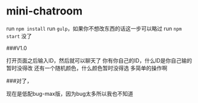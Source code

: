 # mini-chatroom

run `npm install`
run `gulp`，如果你不想改东西的话这一步可以略过
run `npm start`
没了

###V1.0

打开页面之后输入ID，然后就可以聊天了
你有你自己的ID，什么ID是你自己输的暂时没得改
还有一个随机颜色，什么颜色暂时没得选
多简单的操作啊

###对了，

现在是低配bug-max版，因为bug太多所以我也不知道
